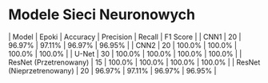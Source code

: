 

# Modele Sieci Neuronowych

| Model                         | Epoki | Accuracy | Precision | Recall | F1 Score |
| CNN1                          | 20    | 96.97%   | 97.11%    | 96.97% | 96.95%   |
| CNN2                          | 20    | 100.0%   | 100.0%    | 100.0% | 100.0%   |
| U-Net                         | 30    | 100.0%   | 100.0%    | 100.0% | 100.0%   |
| ResNet (Przetrenowany)        | 15    | 100.0%   | 100.0%    | 100.0% | 100.0%   |
| ResNet (Nieprzetrenowany)     | 20    | 96.97%   | 97.11%    | 96.97% | 96.95%   |

